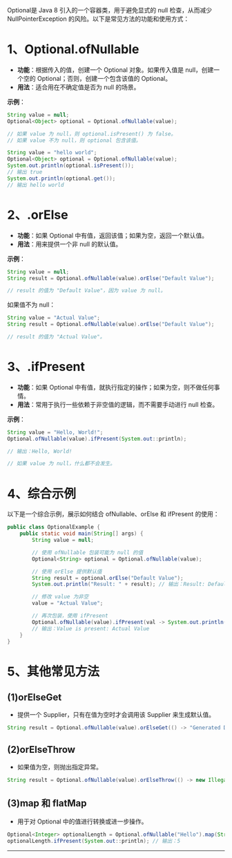 Optional是 Java 8 引入的一个容器类，用于避免显式的 null 检查，从而减少 NullPointerException 的风险。以下是常见方法的功能和使用方式：

# 1、Optional.ofNullable
+ **功能**：根据传入的值，创建一个 Optional 对象。如果传入值是 null，创建一个空的 Optional；否则，创建一个包含该值的 Optional。
+ **用法**：适合用在不确定值是否为 null 的场景。

**示例**：

```java
String value = null;
Optional<Object> optional = Optional.ofNullable(value);

// 如果 value 为 null，则 optional.isPresent() 为 false。
// 如果 value 不为 null，则 optional 包含该值。

```

```java
String value = "hello world";
Optional<Object> optional = Optional.ofNullable(value);
System.out.println(optional.isPresent());
// 输出 true
System.out.println(optional.get());
// 输出 hello world
```

#  2、.orElse
+ **功能**：如果 Optional 中有值，返回该值；如果为空，返回一个默认值。
+ **用法**：用来提供一个非 null 的默认值。

**示例**：

```java
String value = null;
String result = Optional.ofNullable(value).orElse("Default Value");

// result 的值为 "Default Value"，因为 value 为 null。

```

如果值不为 null：

```java
String value = "Actual Value";
String result = Optional.ofNullable(value).orElse("Default Value");

// result 的值为 "Actual Value"。

```

#  3、.ifPresent
+ **功能**：如果 Optional 中有值，就执行指定的操作；如果为空，则不做任何事情。
+ **用法**：常用于执行一些依赖于非空值的逻辑，而不需要手动进行 null 检查。

**示例**：

```java
String value = "Hello, World!";
Optional.ofNullable(value).ifPresent(System.out::println);

// 输出：Hello, World!

// 如果 value 为 null，什么都不会发生。

```

# 4、综合示例
以下是一个综合示例，展示如何结合 ofNullable、orElse 和 ifPresent 的使用：

```java
public class OptionalExample {
    public static void main(String[] args) {
        String value = null;

        // 使用 ofNullable 包装可能为 null 的值
        Optional<String> optional = Optional.ofNullable(value);

        // 使用 orElse 提供默认值
        String result = optional.orElse("Default Value");
        System.out.println("Result: " + result); // 输出：Result: Default Value

        // 修改 value 为非空
        value = "Actual Value";

        // 再次包装，使用 ifPresent
        Optional.ofNullable(value).ifPresent(val -> System.out.println("Value is present: " + val));
        // 输出：Value is present: Actual Value
    }
}

```

# 5、其他常见方法
## (1)orElseGet
+ 提供一个 Supplier，只有在值为空时才会调用该 Supplier 来生成默认值。

```java
String result = Optional.ofNullable(value).orElseGet(() -> "Generated Default Value");
```

## (2)orElseThrow
+ 如果值为空，则抛出指定异常。

```java
String result = Optional.ofNullable(value).orElseThrow(() -> new IllegalArgumentException("Value must not be null"));
```

## (3)map 和 flatMap
+ 用于对 Optional 中的值进行转换或进一步操作。

```java
Optional<Integer> optionalLength = Optional.ofNullable("Hello").map(String::length);
optionalLength.ifPresent(System.out::println); // 输出：5
```

---

